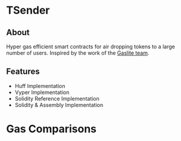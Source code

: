 # TSender

## About

Hyper gas efficient smart contracts for air dropping tokens to a large number of users. Inspired by the work of the [Gaslite team](https://github.com/PopPunkLLC/GasliteDrop/tree/main).

## Features 
- Huff Implementation
- Vyper Implementation
- Solidity Reference Implementation
- Solidity & Assembly Implementation

# Gas Comparisons